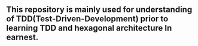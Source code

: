 ## This repository is mainly used for understanding of TDD(Test-Driven-Development) prior to learning TDD and hexagonal architecture In earnest.
